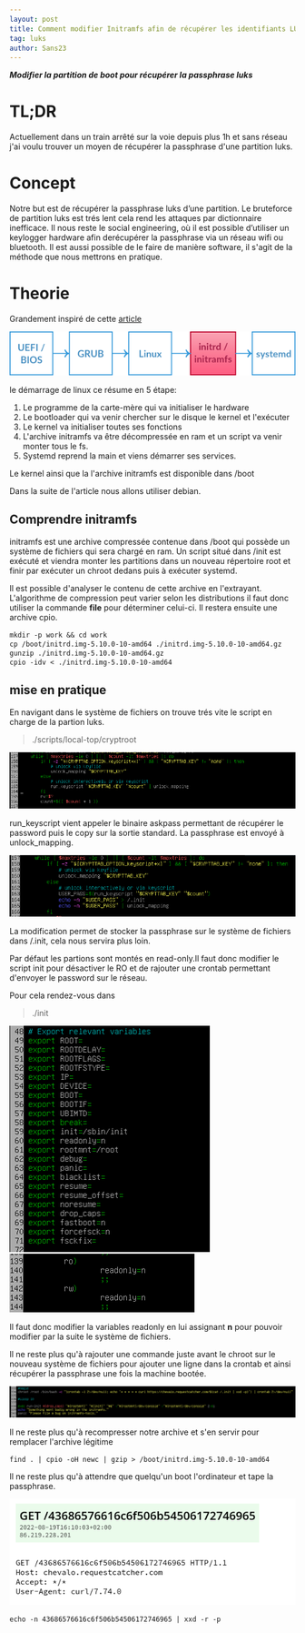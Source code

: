 ```yaml
---
layout: post
title: Comment modifier Initramfs afin de récupérer les identifiants LUKS
tag: luks
author: Sans23
---
```


**_Modifier la partition de boot pour récupérer la passphrase luks_**

# **TL;DR**

Actuellement dans un train arrêté sur la voie depuis plus 1h et sans réseau j'ai voulu trouver un moyen de récupérer la passphrase d'une partition luks.

# **Concept**

Notre but est de récupérer la passphrase luks d’une partition. Le bruteforce de partition luks est trés lent cela rend les attaques par dictionnaire inefficace. Il nous reste le social engineering, où il est possible d’utiliser un keylogger hardware afin derécupérer la passphrase via un réseau wifi ou bluetooth. Il est aussi possible de le faire de manière software, il s'agit de la méthode que nous mettrons en pratique.


# **Theorie**

Grandement inspiré de cette [article](https://yassine.tioual.com/posts/backdoor-initramfs-and-make-your-rootkit-persistent/)

![](../images/initramfs_luks/boot_process.png)

le démarrage de linux ce résume en 5 étape:

1. Le programme de la carte-mère qui va initialiser le hardware
2. Le bootloader qui va venir chercher sur le disque le kernel et l'exécuter
3. Le kernel va initialiser toutes ses fonctions
4. L'archive initramfs va être décompressée en ram et un script va venir monter tous le fs.
5. Systemd reprend la main et viens démarrer ses services.

Le kernel ainsi que la l'archive initramfs est disponible dans /boot

Dans la suite de l'article nous allons utiliser debian.

## **Comprendre initramfs**

initramfs est une archive compressée contenue dans /boot qui possède un système de fichiers qui sera chargé en ram. Un script situé dans /init est exécuté et viendra monter les partitions dans un nouveau répertoire root et finir par exécuter un chroot dedans puis à exécuter systemd.

Il est possible d'analyser le contenu de cette archive en l'extrayant. L'algorithme de compression peut varier selon les distributions il faut donc utiliser la commande **file** pour déterminer celui-ci. Il restera ensuite une archive cpio.

```
mkdir -p work && cd work
cp /boot/initrd.img-5.10.0-10-amd64 ./initrd.img-5.10.0-10-amd64.gz
gunzip ./initrd.img-5.10.0-10-amd64.gz
cpio -idv < ./initrd.img-5.10.0-10-amd64
```



## **mise en pratique**

En navigant dans le système de fichiers on trouve trés vite le script en charge de la partion luks.

> ./scripts/local-top/cryptroot

![](../images/initramfs_luks/default.png)

run_keyscript vient appeler le binaire askpass permettant de récupérer le password puis le copy sur la sortie standard. La passphrase est envoyé à unlock_mapping.

![](../images/initramfs_luks/modified.png)

La modification permet de stocker la passphrase sur le système de fichiers dans /.init, cela nous servira plus loin.

Par défaut les partions sont montés en read-only.Il faut donc modifier le script init pour désactiver le RO et de rajouter une crontab permettant d'envoyer le password sur le réseau.

Pour cela rendez-vous dans
> ./init

![](../images/initramfs_luks/readonly.png)
![](../images/initramfs_luks/ro.png)

Il faut donc modifier la variables readonly en lui assignant **n** pour pouvoir modifier par la suite le système de fichiers.

Il ne reste plus qu'à rajouter une commande juste avant le chroot sur le nouveau système de fichiers pour ajouter une ligne dans la crontab et ainsi récupérer la passphrase une fois la machine bootée.

![](../images/initramfs_luks/init_modified.png)

Il ne reste plus qu'à recompresser notre archive et s'en servir pour remplacer l'archive légitime

```
find . | cpio -oH newc | gzip > /boot/initrd.img-5.10.0-10-amd64
```

Il ne reste plus qu'à attendre que quelqu'un boot l'ordinateur et tape la passphrase.

![](../images/initramfs_luks/finish.png)

```
echo -n 43686576616c6f506b54506172746965 | xxd -r -p
```
